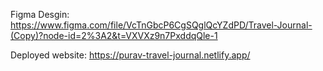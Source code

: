 Figma Desgin:
https://www.figma.com/file/VcTnGbcP6CgSQglQcYZdPD/Travel-Journal-(Copy)?node-id=2%3A2&t=VXVXz9n7PxddqQle-1

Deployed website:
https://purav-travel-journal.netlify.app/
